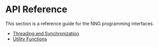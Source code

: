 # API Reference

This section is a reference guide for the NNG programming interfaces.

- [Threading and Synchronization](api/thr/)
- [Utility Functions](api/util/)
